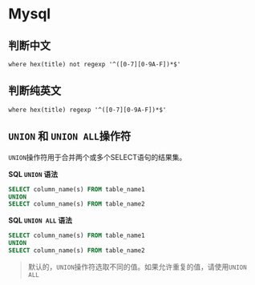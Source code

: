 # Mysql

## 判断中文

`where hex(title) not regexp '^([0-7][0-9A-F])*$'`

## 判断纯英文

`where hex(title) regexp '^([0-7][0-9A-F])*$'`

## `UNION` 和 `UNION ALL`操作符

`UNION`操作符用于合并两个或多个SELECT语句的结果集。

**SQL `UNION` 语法**

```sql
SELECT column_name(s) FROM table_name1
UNION
SELECT column_name(s) FROM table_name2
```

**SQL `UNION ALL` 语法**

```sql
SELECT column_name(s) FROM table_name1
UNION
SELECT column_name(s) FROM table_name2
```

> 默认的，`UNION`操作符选取不同的值。如果允许重复的值，请使用`UNION ALL`
